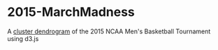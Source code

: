 # 2015-MarchMadness

A [cluster dendrogram](http://danie11edotcom.github.io/2015-MarchMadness/) of the 2015 NCAA Men's Basketball Tournament using d3.js

